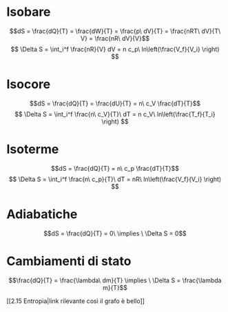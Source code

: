 # Isobare
$$dS = \frac{dQ}{T} = \frac{dW}{T} = \frac{p\ dV}{T} = \frac{nRT\ dV}{T\ V} = \frac{nR\ dV}{V}$$
$$
\Delta S = \int_i^f \frac{nR}{V} dV = n c_p\ ln\left(\frac{V_f}{V_i} \right)
$$
# Isocore
$$dS = \frac{dQ}{T} = \frac{dU}{T} = n\ c_V \frac{dT}{T}$$
$$
\Delta S = \int_i^f \frac{n\ c_V}{T}\ dT = n c_V\ ln\left(\frac{T_f}{T_i} \right)
$$
# Isoterme
$$dS = \frac{dQ}{T} = n\ c_p \frac{dT}{T}$$
$$
\Delta S = \int_i^f \frac{n\ c_p}{T}\ dT = nR\ ln\left(\frac{V_f}{V_i} \right)
$$
# Adiabatiche
$$dS = \frac{dQ}{T} = 0\ \implies \ \Delta S = 0$$
# Cambiamenti di stato
$$\frac{dQ}{T} = \frac{\lambda\ dm}{T} \implies \ 
\Delta S = \frac{\lambda m}{T}$$

[[2.15 Entropia|link rilevante così il grafo è bello]]